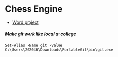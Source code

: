# Chess Engine

+ [Word project](https://edukedstac-my.sharepoint.com/:w:/g/personal/202046_kedst_ac_uk/ETgx7Q98QgRFrNzpiTgMbdcBvnGcpOCUa3xIE303dv97SA)


##### Make git work like local at college
```
Set-Alias -Name git -Value C:\Users\202046\Downloads\PortableGit\bin\git.exe
```
